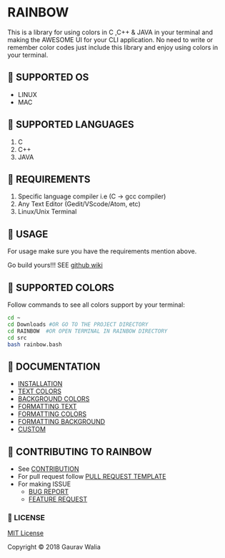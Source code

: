 # RAINBOW

This is a library for using colors in C ,C++ & JAVA in your terminal and making the AWESOME UI for your CLI application. No need to write or remember color codes just include this library and enjoy using colors in your terminal.

## :rainbow: SUPPORTED OS

* LINUX
* MAC

## :rainbow: SUPPORTED LANGUAGES

1. C
2. C++
3. JAVA

## :rainbow: REQUIREMENTS

1. Specific language compiler i.e (C -> gcc compiler)
2. Any Text Editor (Gedit/VScode/Atom, etc)
3. Linux/Unix Terminal

## :rainbow: USAGE

For usage make sure you have the requirements mention above.

Go build yours!!! SEE [github wiki](https://github.com/GauravWalia19/RAINBOW/wiki)

## :rainbow: SUPPORTED COLORS

Follow commands to see all colors support by your terminal:

```bash
cd ~
cd Downloads #OR GO TO THE PROJECT DIRECTORY
cd RAINBOW  #OR OPEN TERMINAL IN RAINBOW DIRECTORY
cd src
bash rainbow.bash
```

## :rainbow: DOCUMENTATION

* [INSTALLATION](https://github.com/GauravWalia19/RAINBOW/wiki)
* [TEXT COLORS](docs/textcolors.md)
* [BACKGROUND COLORS](docs/backgroundcolors.md)
* [FORMATTING TEXT](docs/formattingtext.md)
* [FORMATTING COLORS](docs/formattingcolors.md)
* [FORMATTING BACKGROUND](docs/formattingbg.md)
* [CUSTOM](docs/custom.md)

## :rainbow: CONTRIBUTING TO RAINBOW

* See [CONTRIBUTION](CONTRIBUTING.md)
* For pull request follow [PULL REQUEST TEMPLATE](.github/PULL_REQUEST_TEMPLATE.md)
* For making ISSUE
  * [BUG REPORT](.github/ISSUE_TEMPLATE/bug_report.md)
  * [FEATURE REQUEST](.github/ISSUE_TEMPLATE/feature_request.md)

### :rainbow: LICENSE

[MIT License](LICENSE)

Copyright :copyright: 2018 Gaurav Walia
